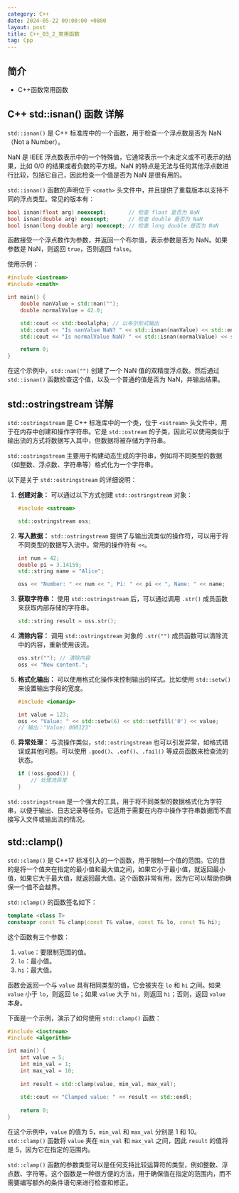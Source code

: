 ```yaml
---
category: C++
date: 2024-05-22 09:00:00 +0800
layout: post
title: C++_03_2_常用函数
tag: Cpp
---
```

## 简介

+ C++函数常用函数

## C++ std::isnan() 函数 详解

`std::isnan()` 是 C++ 标准库中的一个函数，用于检查一个浮点数是否为 NaN（Not a Number）。

NaN 是 IEEE 浮点数表示中的一个特殊值，它通常表示一个未定义或不可表示的结果，比如 0/0 的结果或者负数的平方根。NaN 的特点是无法与任何其他浮点数进行比较，包括它自己，因此检查一个值是否为 NaN 是很有用的。

`std::isnan()` 函数的声明位于 `<cmath>` 头文件中，并且提供了重载版本以支持不同的浮点类型。常见的版本有：

```cpp
bool isnan(float arg) noexcept;       // 检查 float 是否为 NaN
bool isnan(double arg) noexcept;      // 检查 double 是否为 NaN
bool isnan(long double arg) noexcept; // 检查 long double 是否为 NaN
```

函数接受一个浮点数作为参数，并返回一个布尔值，表示参数是否为 NaN。如果参数是 NaN，则返回 `true`，否则返回 `false`。

使用示例：

```cpp
#include <iostream>
#include <cmath>

int main() {
    double nanValue = std::nan("");
    double normalValue = 42.0;

    std::cout << std::boolalpha; // 以布尔形式输出
    std::cout << "Is nanValue NaN? " << std::isnan(nanValue) << std::endl;
    std::cout << "Is normalValue NaN? " << std::isnan(normalValue) << std::endl;

    return 0;
}
```

在这个示例中，`std::nan("")` 创建了一个 NaN 值的双精度浮点数。然后通过 `std::isnan()` 函数检查这个值，以及一个普通的值是否为 NaN，并输出结果。

## std::ostringstream 详解

`std::ostringstream` 是 C++ 标准库中的一个类，位于 `<sstream>` 头文件中，用于在内存中创建和操作字符串。它是 `std::ostream` 的子类，因此可以使用类似于输出流的方式将数据写入其中，但数据将被存储为字符串。

`std::ostringstream` 主要用于构建动态生成的字符串，例如将不同类型的数据（如整数、浮点数、字符串等）格式化为一个字符串。

以下是关于 `std::ostringstream` 的详细说明：

1. **创建对象：** 可以通过以下方式创建 `std::ostringstream` 对象：

   ```cpp
   #include <sstream>

   std::ostringstream oss;
   ```

2. **写入数据：** `std::ostringstream` 提供了与输出流类似的操作符，可以用于将不同类型的数据写入流中。常用的操作符有 `<<`。

   ```cpp
   int num = 42;
   double pi = 3.14159;
   std::string name = "Alice";

   oss << "Number: " << num << ", Pi: " << pi << ", Name: " << name;
   ```

3. **获取字符串：** 使用 `std::ostringstream` 后，可以通过调用 `.str()` 成员函数来获取内部存储的字符串。

   ```cpp
   std::string result = oss.str();
   ```

4. **清除内容：** 调用 `std::ostringstream` 对象的 `.str("")` 成员函数可以清除流中的内容，重新使用该流。

   ```cpp
   oss.str(""); // 清除内容
   oss << "New content.";
   ```

5. **格式化输出：** 可以使用格式化操作来控制输出的样式。比如使用 `std::setw()` 来设置输出字段的宽度。

   ```cpp
   #include <iomanip>

   int value = 123;
   oss << "Value: " << std::setw(6) << std::setfill('0') << value;
   // 输出："Value: 000123"
   ```

6. **异常处理：** 与流操作类似，`std::ostringstream` 也可以引发异常，如格式错误或其他问题。可以使用 `.good()`、`.eof()`、`.fail()` 等成员函数来检查流的状态。

   ```cpp
   if (!oss.good()) {
       // 处理流异常
   }
   ```

`std::ostringstream` 是一个强大的工具，用于将不同类型的数据格式化为字符串，以便于输出、日志记录等任务。它适用于需要在内存中操作字符串数据而不直接写入文件或输出流的情况。

## std::clamp()

`std::clamp()` 是 C++17 标准引入的一个函数，用于限制一个值的范围。它的目的是将一个值夹在指定的最小值和最大值之间，如果它小于最小值，就返回最小值，如果它大于最大值，就返回最大值。这个函数非常有用，因为它可以帮助你确保一个值不会越界。

`std::clamp()` 的函数签名如下：

```cpp
template <class T>
constexpr const T& clamp(const T& value, const T& lo, const T& hi);
```

这个函数有三个参数：

1. `value`：要限制范围的值。
2. `lo`：最小值。
3. `hi`：最大值。

函数会返回一个与 `value` 具有相同类型的值，它会被夹在 `lo` 和 `hi` 之间。如果 `value` 小于 `lo`，则返回 `lo`；如果 `value` 大于 `hi`，则返回 `hi`；否则，返回 `value` 本身。

下面是一个示例，演示了如何使用 `std::clamp()` 函数：

```cpp
#include <iostream>
#include <algorithm>

int main() {
    int value = 5;
    int min_val = 1;
    int max_val = 10;
    
    int result = std::clamp(value, min_val, max_val);
    
    std::cout << "Clamped value: " << result << std::endl;
    
    return 0;
}
```

在这个示例中，`value` 的值为 5，`min_val` 和 `max_val` 分别是 1 和 10。`std::clamp()` 函数将 `value` 夹在 `min_val` 和 `max_val` 之间，因此 `result` 的值将是 5，因为它在指定的范围内。

`std::clamp()` 函数的参数类型可以是任何支持比较运算符的类型，例如整数、浮点数、字符等。这个函数是一种很方便的方法，用于确保值在指定的范围内，而不需要编写额外的条件语句来进行检查和修正。
